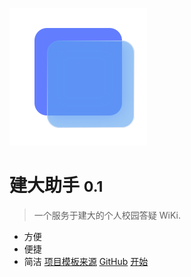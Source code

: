 <!-- _coverpage.md -->

![logo](_media\icon.svg)

# 建大助手 <small>0.1</small>

> 一个服务于建大的个人校园答疑 WiKi.

- 方便
- 便捷
- 简洁
  [项目模板来源](https://github.com/docsifyjs/docsify/)
  [GitHub](https://github.com/CH4019/AjzuHelp)
  [开始](#docsify)
